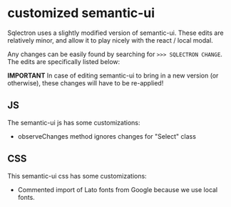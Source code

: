 # customized semantic-ui

Sqlectron uses a slightly modified version of semantic-ui. These edits are relatively minor,
and allow it to play nicely with the react / local modal.

Any changes can be easily found by searching for `>>> SQLECTRON CHANGE`. The edits are specifically
listed below:

**IMPORTANT** In case of editing semantic-ui to bring in a new version (or otherwise), these changes
will have to be re-applied!

## JS

The semantic-ui js has some customizations:

- observeChanges method ignores changes for "Select" class

## CSS

This semantic-ui css has some customizations:

- Commented import of Lato fonts from Google because we use local fonts.
